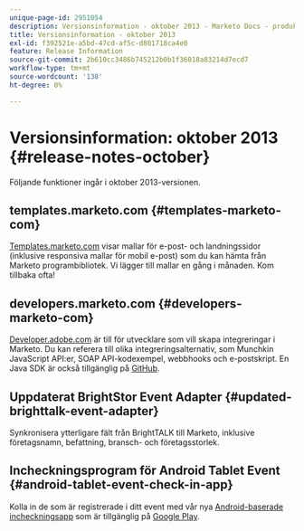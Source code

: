 ```yaml
---
unique-page-id: 2951054
description: Versionsinformation - oktober 2013 - Marketo Docs - produktdokumentation
title: Versionsinformation - oktober 2013
exl-id: f392521e-a5bd-47cd-af5c-d801718ca4e0
feature: Release Information
source-git-commit: 2b610cc3486b745212b0b1f36018a83214d7ecd7
workflow-type: tm+mt
source-wordcount: '138'
ht-degree: 0%

---
```


# Versionsinformation: oktober 2013 {#release-notes-october}

Följande funktioner ingår i oktober 2013-versionen.

## templates.marketo.com {#templates-marketo-com}

[Templates.marketo.com](/help/marketo/product-docs/demand-generation/landing-pages/landing-page-templates/guided-landing-page-template-list.md) visar mallar för e-post- och landningssidor (inklusive responsiva mallar för mobil e-post) som du kan hämta från Marketo programbibliotek. Vi lägger till mallar en gång i månaden. Kom tillbaka ofta!

## developers.marketo.com {#developers-marketo-com}

[Developer.adobe.com](https://experienceleague.adobe.com/en/docs/marketo-developer/marketo/home) är till för utvecklare som vill skapa integreringar i Marketo. Du kan referera till olika integreringsalternativ, som Munchkin JavaScript API:er, SOAP API-kodexempel, webbhooks och e-postskript. En Java SDK är också tillgänglig på [GitHub](https://github.com/Marketo/SOAP-API-Java-Client).

## Uppdaterat BrightStor Event Adapter {#updated-brighttalk-event-adapter}

Synkronisera ytterligare fält från BrightTALK till Marketo, inklusive företagsnamn, befattning, bransch- och företagsstorlek.

## Incheckningsprogram för Android Tablet Event {#android-tablet-event-check-in-app}

Kolla in de som är registrerade i ditt event med vår nya [Android-baserade incheckningsapp](/help/marketo/product-docs/core-marketo-concepts/mobile-apps/event-check-in/check-people-into-your-event-from-your-tablet.md) som är tillgänglig på [Google Play](https://play.google.com/store/apps/details?id=com.marketo.eventcheckin&amp;hl=en).
